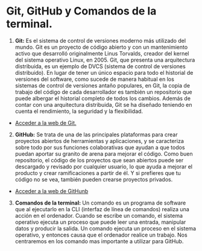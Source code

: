 # Git, GitHub y Comandos de la terminal.

1. **Git:** Es el sistema de control de versiones moderno más utilizado del mundo. Git es un proyecto de código abierto y con un mantenimiento activo que desarrolló originalmente Linus Torvalds, creador del kernel del sistema operativo Linux, en 2005. Git, que presenta una arquitectura distribuida, es un ejemplo de DVCS (sistema de control de versiones distribuido). En lugar de tener un único espacio para todo el historial de versiones del software, como sucede de manera habitual en los sistemas de control de versiones antaño populares, en Git, la copia de trabajo del código de cada desarrollador es también un repositorio que puede albergar el historial completo de todos los cambios. Además de contar con una arquitectura distribuida, Git se ha diseñado teniendo en cuenta el rendimiento, la seguridad y la flexibilidad.

  - [Acceder a la web de Git.](https://git-scm.com/)

2. **GitHub:** Se trata de una de las principales plataformas para crear proyectos abiertos de herramientas y aplicaciones, y se caracteriza sobre todo por sus funciones colaborativas que ayudan a que todos puedan aportar su granito de arena para mejorar el código. Como buen repositorio, el código de los proyectos que sean abiertos puede ser descargado y revisado por cualquier usuario, lo que ayuda a mejorar el producto y crear ramificaciones a partir de él. Y si prefieres que tu código no se vea, también pueden crearse proyectos privados.

  - [Acceder a la web de GitHunb](https://github.com/)

3. **Comandos de la terminal:** Un comando es un programa de software que al ejecutarlo en la CLI (interfaz de línea de comandos) realiza una acción en el ordenador. Cuando se escribe un comando, el sistema operativo ejecuta un proceso que puede leer una entrada, manipular datos y producir la salida. Un comando ejecuta un proceso en el sistema operativo, y entonces causa que el ordenador realice un trabajo. Nos centraremos en los comando mas importante a utilizar para GitHub.

